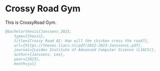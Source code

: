# Crossy Road Gym

This is CrossyRoad Gym. 



```bibtex
@bachelorthesis{Janssens_2023, 
    type={thesis},
    title={Crossy Road AI: How will the chicken cross the road?}, 
    url={https://theses.liacs.nl/pdf/2022-2023-JanssensL.pdf}, 
    journal={Leiden Institute of Advanced Computer Science (LIACS)},
    author={Janssens, Lex}, 
    year={2023}, 
    month=jul}
```